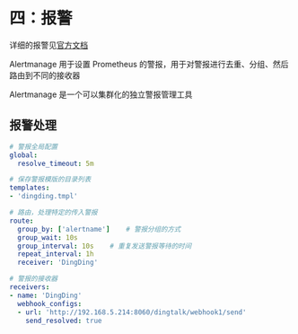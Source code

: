
# 四：报警

详细的报警见[官方文档](https://prometheus.io/docs/alerting/overview/)

Alertmanage 用于设置 Prometheus 的警报，用于对警报进行去重、分组、然后路由到不同的接收器

Alertmanage 是一个可以集群化的独立警报管理工具


## 报警处理

```yaml
# 警报全局配置
global:
  resolve_timeout: 5m

# 保存警报模版的目录列表
templates:
- 'dingding.tmpl'

# 路由，处理特定的传入警报
route:
  group_by: ['alertname']    # 警报分组的方式
  group_wait: 10s
  group_interval: 10s    # 重复发送警报等待的时间
  repeat_interval: 1h
  receiver: 'DingDing'

# 警报的接收器
receivers:
- name: 'DingDing'
  webhook_configs:
  - url: 'http://192.168.5.214:8060/dingtalk/webhook1/send'
    send_resolved: true
```

